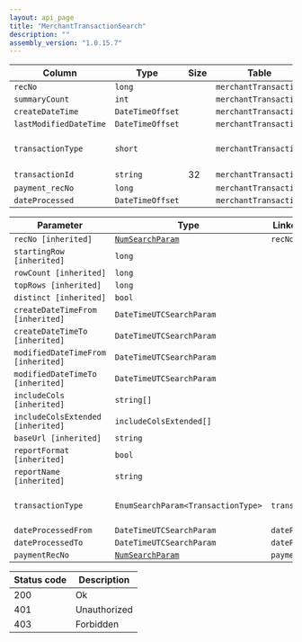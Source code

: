 ```yaml
---
layout: api_page
title: "MerchantTransactionSearch"
description: ""
assembly_version: "1.0.15.7"
---
```




| Column | Type | Size | Table | Description |
| ------ | ---- | ---- | ----- | ----------- |
| `recNo` | `long` |  | `merchantTransaction` | 
| `summaryCount` | `int` |  | `merchantTransaction` | 
| `createDateTime` | `DateTimeOffset` |  | `merchantTransaction` | 
| `lastModifiedDateTime` | `DateTimeOffset` |  | `merchantTransaction` | 
| `transactionType` | `short` |  | `merchantTransaction` | Sale = 1, Void = 2, Refund = 3
| `transactionId` | `string` | 32 | `merchantTransaction` | 
| `payment_recNo` | `long` |  | `merchantTransaction` | 
| `dateProcessed` | `DateTimeOffset` |  | `merchantTransaction` | 

| Parameter | Type | Linked Column | Description |
| --------- | ---- | ------------- | ----------- |
| `recNo [inherited]` | [`NumSearchParam`](NumSearchParam) | `recNo` | 
| `startingRow [inherited]` | `long` |  | 
| `rowCount [inherited]` | `long` |  | 
| `topRows [inherited]` | `long` |  | 
| `distinct [inherited]` | `bool` |  | 
| `createDateTimeFrom [inherited]` | `DateTimeUTCSearchParam` |  | 
| `createDateTimeTo [inherited]` | `DateTimeUTCSearchParam` |  | 
| `modifiedDateTimeFrom [inherited]` | `DateTimeUTCSearchParam` |  | 
| `modifiedDateTimeTo [inherited]` | `DateTimeUTCSearchParam` |  | 
| `includeCols [inherited]` | `string[]` |  | 
| `includeColsExtended [inherited]` | `includeColsExtended[]` |  | 
| `baseUrl [inherited]` | `string` |  | 
| `reportFormat [inherited]` | `bool` |  | 
| `reportName [inherited]` | `string` |  | 
| `transactionType` | `EnumSearchParam<TransactionType>` | `transactionType` | Sale = 1, Void = 2, Refund = 3
| `dateProcessedFrom` | `DateTimeUTCSearchParam` | `dateProcessed` | 
| `dateProcessedTo` | `DateTimeUTCSearchParam` | `dateProcessed` | 
| `paymentRecNo` | [`NumSearchParam`](NumSearchParam) | `payment_recNo` | 

| Status code | Description |
| ----------- | ----------- |
| 200 | Ok |
| 401 | Unauthorized |
| 403 | Forbidden |


